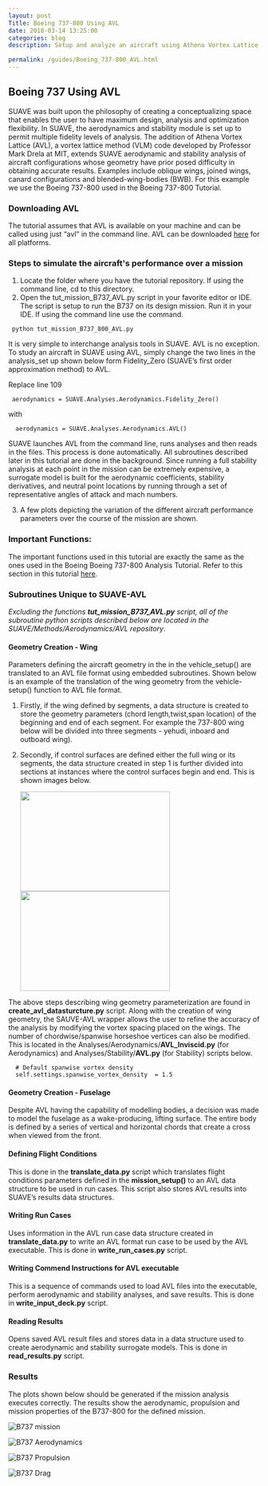 ```yaml
---
layout: post
Title: Boeing 737-800 Using AVL
date: 2018-03-14 13:25:00
categories: blog
description: Setup and analyze an aircraft using Athena Vortex Lattice (AVL)

permalink: /guides/Boeing_737-800_AVL.html
---
```


<link rel="stylesheet" href="//cdn.jsdelivr.net/highlight.js/8.6/styles/default.min.css">
<script src="//cdn.jsdelivr.net/highlight.js/8.6/highlight.min.js"></script>
<script>hljs.initHighlightingOnLoad();</script>

## Boeing 737 Using AVL

SUAVE was built upon the philosophy of creating a conceptualizing space that enables the user to have maximum design, 
analysis and optimization flexibility. In SUAVE, the aerodynamics and stability module is set up to permit multiple fidelity
levels of analysis. The addition of  Athena Vortex Lattice (AVL), a vortex lattice method (VLM) code developed by Professor
Mark Drela at MIT, extends SUAVE aerodynamic and stability analysis of aircraft configurations whose geometry have prior 
posed difficulty in obtaining accurate results. Examples include oblique wings, joined wings, canard configurations and 
blended-wing-bodies (BWB). For this example we use the Boeing 737-800 used in the Boeing 737-800 Tutorial. 

### Downloading AVL
The tutorial assumes that AVL is available on your machine and can be called using just “avl” in the command line. AVL can be downloaded [here](http://web.mit.edu/drela/Public/web/avl/) for all platforms. 

### Steps to simulate the aircraft's performance over a mission 
1. Locate the folder where you have the tutorial repository. If using the command line, cd to this directory.
2. Open the tut_mission_B737_AVL.py script in your favorite editor or IDE. The script is setup to run the B737 on its design
mission. Run it in your IDE. If using the command line use the command.

<pre><code class="python"> python tut_mission_B737_800_AVL.py  </code></pre>

It is very simple to interchange analysis tools in SUAVE. AVL is no exception. To study an aircraft in SUAVE using AVL, simply change the two lines in the analysis_set up shown below form Fidelity_Zero (SUAVE’s first order approximation method) to AVL.

Replace line 109        
<pre><code class="python"> aerodynamics = SUAVE.Analyses.Aerodynamics.Fidelity_Zero() </code></pre>
with    
<pre><code class="python">  aerodynamics = SUAVE.Analyses.Aerodynamics.AVL() </code></pre>

SUAVE launches AVL from the command line, runs analyses and then reads in the files. This process is done automatically. All
subroutines described later in this tutorial are done in the background. Since running a full stability analysis at each 
point in the mission can be extremely expensive, a surrogate model is built for the aerodynamic coefficients, stability
derivatives, and neutral point locations by running through a set of representative angles of attack and mach numbers. 

3. A few plots depicting the variation of the different aircraft performance parameters over the course of the mission are shown.

### Important Functions: 
The important functions used in this tutorial are exactly the same as the ones used in the Boeing Boeing 737-800 Analysis 
Tutorial. Refer to this section in this tutorial [here](http://suave.stanford.edu/guides/boeing_737-800.html). 
### Subroutines Unique to SUAVE-AVL
*Excluding the functions **tut_mission_B737_AVL.py** script, all of the subroutine python scripts described below are located
in the SUAVE/Methods/Aerodynamics/AVL repository*. 
#### Geometry Creation - Wing 
Parameters defining the aircraft geometry in the in the vehicle_setup() are translated to an AVL file format using embedded 
subroutines. Shown below is an example of the translation of the wing geometry from the vehicle-setup() function to AVL file
format.
1. Firstly, if the wing defined by segments, a data structure is created to store the geometry parameters (chord length,twist,span location) of the beginning and end of each segment. For example the 737-800 wing below will be divided into three segments - yehudi, inboard and outboard wing). 
2. Secondly, if control surfaces are defined either the full wing or its segments, the data structure created in step 1 is 
further divided into sections at instances where the control surfaces begin and end. This is shown images below.


     <img src="https://github.com/suavecode/suavecode.github.io/blob/develop/images/B737_avl.JPG" width="300" height="200">
      <img src="https://github.com/suavecode/suavecode.github.io/blob/develop/images/B737_avl_wing.JPG" width="300" height="200">

The above steps describing wing geometry parameterization are found in **create_avl_datasturcture.py** script. Along with 
the creation of wing geometry, the SAUVE-AVL wrapper allows the user to refine the accuracy of the analysis by modifying the
vortex spacing placed on the wings. The number of chordwise/spanwise horseshoe vertices can also be modified. This is located in the Analyses/Aerodynamics/**AVL_Inviscid.py** (for Aerodynamics)  and Analyses/Stability/**AVL.py** (for Stability) scripts below.  
<pre><code class="python">  # Default spanwise vortex density 
  self.settings.spanwise_vortex_density  = 1.5
</code></pre>

#### Geometry Creation - Fuselage 
Despite AVL having the capability of modelling bodies, a decision was made to model the fuselage as a wake-producing, lifting surface. The entire body is defined by a series of vertical and horizontal chords that create a cross when viewed from the front. 

#### Defining Flight Conditions
This is done in the **translate_data.py** script which translates flight conditions parameters defined in the 
**mission_setup()** to an AVL data structure to be used in run cases. This script also stores AVL results into SUAVE’s 
results data structures.  
#### Writing Run Cases 
Uses information in the AVL run case data structure created in **translate_data.py**  to write an AVL format run case to be
used by the AVL executable. This is done in **write_run_cases.py** script. 
#### Writing Commend Instructions for AVL executable
This is a sequence of commands used to load AVL files into the executable, perform aerodynamic and stability analyses, and 
save results. This is done in **write_input_deck.py** script.
#### Reading Results
Opens saved AVL result files and stores data in a data structure used to create aerodynamic and stability surrogate models.
This is done in **read_results.py** script.

### Results
The plots shown below should be generated if the mission analysis executes correctly. The results show the aerodynamic, propulsion and mission properties of the B737-800 for the defined mission.


![B737 mission](/images/B737_AVL_Altitude_sfc_weight.png)

![B737 Aerodynamics](/images/B737_AVL_Aerodynamic_Coefficients.png)

![B737 Propulsion](/images/B737_AVL_Aerodynamic_Forces.png)

![B737 Drag](/images/B737_AVL_Drag_Components.png)
